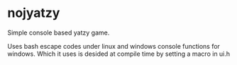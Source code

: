 nojyatzy
========

Simple console based yatzy game.

Uses bash escape codes under linux and windows console functions for windows.
Which it uses is desided at compile time by setting a macro in ui.h
